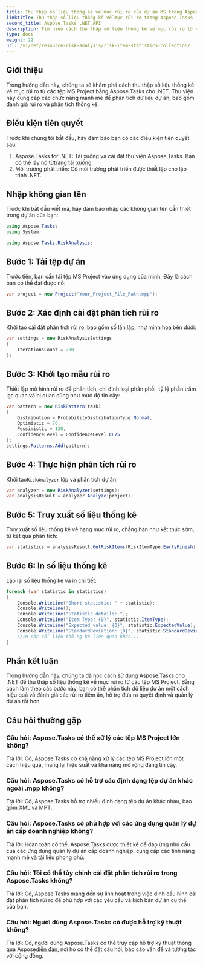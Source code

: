 ```yaml
---
title: Thu thập số liệu thống kê về mục rủi ro của dự án MS trong Aspose.Tasks
linktitle: Thu thập số liệu thống kê về mục rủi ro trong Aspose.Tasks
second_title: Aspose.Tasks .NET API
description: Tìm hiểu cách thu thập số liệu thống kê về mục rủi ro từ các tệp MS Project bằng Aspose.Tasks cho .NET. Nâng cao khả năng quản lý dự án của bạn.
type: docs
weight: 22
url: /vi/net/resource-risk-analysis/risk-item-statistics-collection/
---
```

## Giới thiệu
Trong hướng dẫn này, chúng ta sẽ khám phá cách thu thập số liệu thống kê về mục rủi ro từ các tệp MS Project bằng Aspose.Tasks cho .NET. Thư viện này cung cấp các chức năng mạnh mẽ để phân tích dữ liệu dự án, bao gồm đánh giá rủi ro và phân tích thống kê.
## Điều kiện tiên quyết
Trước khi chúng tôi bắt đầu, hãy đảm bảo bạn có các điều kiện tiên quyết sau:
1. Aspose.Tasks for .NET: Tải xuống và cài đặt thư viện Aspose.Tasks. Bạn có thể lấy nó từ[trang tải xuống](https://releases.aspose.com/tasks/net/).
2. Môi trường phát triển: Có môi trường phát triển được thiết lập cho lập trình .NET.

## Nhập không gian tên
Trước khi bắt đầu viết mã, hãy đảm bảo nhập các không gian tên cần thiết trong dự án của bạn:
```csharp
using Aspose.Tasks;
using System;

using Aspose.Tasks.RiskAnalysis;

```
## Bước 1: Tải tệp dự án
Trước tiên, bạn cần tải tệp MS Project vào ứng dụng của mình. Đây là cách bạn có thể đạt được nó:
```csharp
var project = new Project("Your_Project_File_Path.mpp");
```
## Bước 2: Xác định cài đặt phân tích rủi ro
Khởi tạo cài đặt phân tích rủi ro, bao gồm số lần lặp, như minh họa bên dưới:
```csharp
var settings = new RiskAnalysisSettings
{
    IterationsCount = 200
};
```
## Bước 3: Khởi tạo mẫu rủi ro
Thiết lập mô hình rủi ro để phân tích, chỉ định loại phân phối, tỷ lệ phần trăm lạc quan và bi quan cũng như mức độ tin cậy:
```csharp
var pattern = new RiskPattern(task)
{
    Distribution = ProbabilityDistributionType.Normal,
    Optimistic = 70,
    Pessimistic = 130,
    ConfidenceLevel = ConfidenceLevel.CL75
};
settings.Patterns.Add(pattern);
```
## Bước 4: Thực hiện phân tích rủi ro
 Khởi tạo`RiskAnalyzer` lớp và phân tích dự án:
```csharp
var analyzer = new RiskAnalyzer(settings);
var analysisResult = analyzer.Analyze(project);
```
## Bước 5: Truy xuất số liệu thống kê
Truy xuất số liệu thống kê về hạng mục rủi ro, chẳng hạn như kết thúc sớm, từ kết quả phân tích:
```csharp
var statistics = analysisResult.GetRiskItems(RiskItemType.EarlyFinish);
```
## Bước 6: In số liệu thống kê
Lặp lại số liệu thống kê và in chi tiết:
```csharp
foreach (var statistic in statistics)
{
    Console.WriteLine("Short statistic: " + statistic);
    Console.WriteLine();
    Console.WriteLine("Statistic details: ");
    Console.WriteLine("Item Type: {0}", statistic.ItemType);
    Console.WriteLine("Expected value: {0}", statistic.ExpectedValue);
    Console.WriteLine("StandardDeviation: {0}", statistic.StandardDeviation);
    //In các số liệu thống kê liên quan khác...
}
```

## Phần kết luận
Trong hướng dẫn này, chúng ta đã học cách sử dụng Aspose.Tasks cho .NET để thu thập số liệu thống kê về mục rủi ro từ các tệp MS Project. Bằng cách làm theo các bước này, bạn có thể phân tích dữ liệu dự án một cách hiệu quả và đánh giá các rủi ro tiềm ẩn, hỗ trợ đưa ra quyết định và quản lý dự án tốt hơn.

## Câu hỏi thường gặp
### Câu hỏi: Aspose.Tasks có thể xử lý các tệp MS Project lớn không?
Trả lời: Có, Aspose.Tasks có khả năng xử lý các tệp MS Project lớn một cách hiệu quả, mang lại hiệu suất và khả năng mở rộng đáng tin cậy.
### Câu hỏi: Aspose.Tasks có hỗ trợ các định dạng tệp dự án khác ngoài .mpp không?
Trả lời: Có, Aspose.Tasks hỗ trợ nhiều định dạng tệp dự án khác nhau, bao gồm XML và MPT.
### Câu hỏi: Aspose.Tasks có phù hợp với các ứng dụng quản lý dự án cấp doanh nghiệp không?
Trả lời: Hoàn toàn có thể, Aspose.Tasks được thiết kế để đáp ứng nhu cầu của các ứng dụng quản lý dự án cấp doanh nghiệp, cung cấp các tính năng mạnh mẽ và tài liệu phong phú.
### Câu hỏi: Tôi có thể tùy chỉnh cài đặt phân tích rủi ro trong Aspose.Tasks không?
Trả lời: Có, Aspose.Tasks mang đến sự linh hoạt trong việc định cấu hình cài đặt phân tích rủi ro để phù hợp với các yêu cầu và kịch bản dự án cụ thể của bạn.
### Câu hỏi: Người dùng Aspose.Tasks có được hỗ trợ kỹ thuật không?
 Trả lời: Có, người dùng Aspose.Tasks có thể truy cập hỗ trợ kỹ thuật thông qua Aspose[diễn đàn](https://forum.aspose.com/c/tasks/15), nơi họ có thể đặt câu hỏi, báo cáo vấn đề và tương tác với cộng đồng.